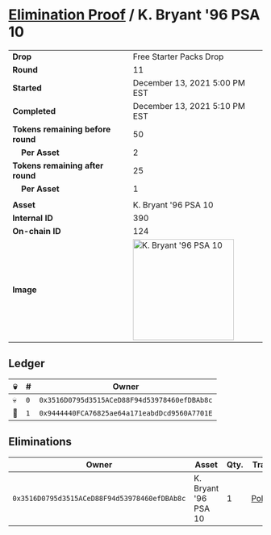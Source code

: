 # [Elimination Proof](./readme.md) / K. Bryant &#039;96 PSA 10

|||
|---|---|
| **Drop** | Free Starter Packs Drop |
| **Round** | 11 |
| **Started** | December 13, 2021 5:00 PM EST |
| **Completed** | December 13, 2021 5:10 PM EST |
| **Tokens remaining before round** | 50 |
| **&nbsp;&nbsp;&nbsp;&nbsp;Per Asset** | 2 |
| **Tokens remaining after round** | 25 |
| **&nbsp;&nbsp;&nbsp;&nbsp;Per Asset** | 1 |
| | |
| **Asset** | K. Bryant &#039;96 PSA 10 |
| **Internal ID** | 390 |
| **On-chain ID** | 124 |
| **Image** | <img src="https://tcdn.blokpax.com/95048cbb-7e63-4b0c-bf1c-3ff331c8d7fd/ad0013deb9b803a7ccc578df4a9b6b9c700925c845a0d7e57af99caff88f3ad5.jpg" height="200" alt="K. Bryant &#039;96 PSA 10" /> |

## Ledger

| 💀 | # | Owner |
| --- | --- | --- |
| 💀 | `0` | `0x3516D0795d3515ACeD88F94d53978460efDBAb8c` |
| 👑 | `1` | `0x9444440FCA76825ae64a171eabdDcd9560A7701E` |


## Eliminations

| Owner | Asset | Qty. | Transaction |
| --- | --- | --- | --- |
| `0x3516D0795d3515ACeD88F94d53978460efDBAb8c` | K. Bryant '96 PSA 10 | 1 | [Polygonscan](https://polygonscan.com/tx/0x2a09191df746eac4ca0e4a6a6bd1b623c6359213e9c0610fec00e48ebaeb9d3b) |
